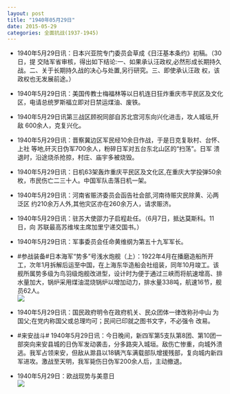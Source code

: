 ```yaml
---
layout: post
title: "1940年05月29日"
date: 2015-05-29
categories: 全面抗战(1937-1945)
---
```


<meta name="referrer" content="no-referrer" />

- 1940年5月29日讯：日本兴亚院专门委员会草成《日汪基本条约》初稿。（30日，提 交陆军省审核，得出如下结论:一、如果承认汪政权,必然形成长期持久 战。二、关于长期持久战的决心与处置,另行研究。三、即使承认汪政 权，该政权也无发展前途。） 

- 1940年5月29日讯：美国传教士梅福林等以日机连日狂炸重庆市平民区及文化 区，电请总统罗斯福立即对日禁运煤油、废铁。 

- 1940年5月29日讯第三战区顾祝同部自苏北宫河东向兴化进击，攻人城垣,歼敌 600余人，克复兴化。 

- 1940年5月29日讯：晋察冀边区军民经10余日作战，于是日克复耿村、台怀、上社 等地,矸灭日伪军700余人，粉碎日军对五台东北山区的“扫荡”。日军 溃退时，沿途烧杀抢掠，村庄、庙宇多被烧毁。 

- 1940年5月29日讯：日机63架轰炸重庆平民区及文化区,在重庆大学投弹50余 枚，市民伤亡二三十人。中国军队击落日机一架。 

- 1940年5月29日讯：河南省赈济委员会函告社会部,河南待赈灾民除黄、沁两泛区 约210余万人外,其他灾区亦在260余万人，请求赈济。  

- 1940年5月29日讯：驻苏大使邵力子启程赴任。（6月7日，抵达莫斯科。11日，向 苏联最高苏维埃主席加里宁递交国书。）  

- 1940年5月29日讯：军事委员会任命黄维纲为第五十九军军长。 

- #参战装备#日本海军“势多”号浅水炮舰（上）：1922年4月在播磨造船所开工，次年1月拆解后运至中国，在上海东华造船会社组装，同年10月竣工。该舰所属势多级为鸟羽级炮舰改进型，设计时为便于通过三峡而将航速增高、排水量加大，锅炉采用煤油混烧锅炉以增加动力，排水量338吨，航速16节，舰员62人。 <br/><img src="https://ww3.sinaimg.cn/large/aca367d8jw1eskw443d03j20dv0iq0ue.jpg" />

- 1940年5月29日讯：国民政府明令在政府机关、民众团体一律改称孙中山 为国父;在党内称国父或总理均可；民间已印就之图书文字，不必强令 改易。 

- #来安战斗# 1940年5月29日讯：今日晚间，新四军第5支队第8团、第10团一部突向来安县城的日伪军发动袭击，分多路突入城垣。敌伤亡惨重，向城外溃逃。我军占领来安，但敌从滁县以18辆汽车满载部队增援残部，复向城内新四军进攻。激战至天明，我军毙伤日伪军200余人后，主动撤退。 

- 1940年5月29日：欧战现势与美意日 <br/><img src="https://ww3.sinaimg.cn/large/aca367d8jw1eskqwr4pl6j211f0hgdma.jpg" />

